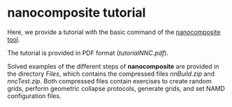 # nanocomposite tutorial


Here, we provide a tutorial with the basic command of the  [nanocomposite tool](https://github.com/nanocomposite/nnc).

The tutorial is provided in PDF format (*tutorialNNC.pdf*).

Solved examples of the different steps of **nanocomposite** are provided in the directory *Files*, which contains the compressed files  *nnBuild.zip* and  *nncTest.zip*. Both compressed files contain exercises to create random grids, perform geometric collapse protocols, generate grids, and set NAMD configuration files.

